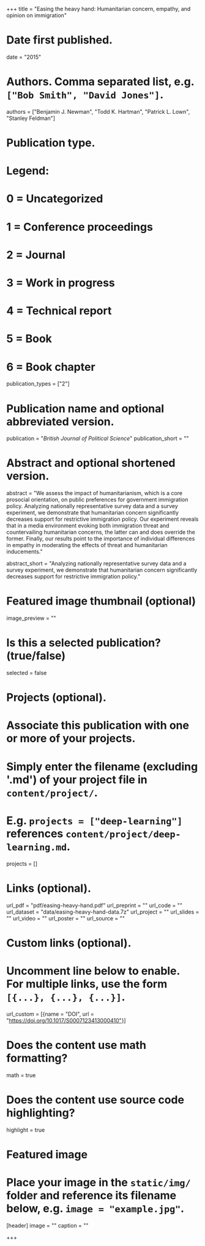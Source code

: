 +++
title = "Easing the heavy hand: Humanitarian concern, empathy, and opinion on immigration"

# Date first published.
date = "2015"

# Authors. Comma separated list, e.g. `["Bob Smith", "David Jones"]`.
authors = ["Benjamin J. Newman", "Todd K. Hartman", "Patrick L. Lown", "Stanley Feldman"]

# Publication type.
# Legend:
# 0 = Uncategorized
# 1 = Conference proceedings
# 2 = Journal
# 3 = Work in progress
# 4 = Technical report
# 5 = Book
# 6 = Book chapter
publication_types = ["2"]

# Publication name and optional abbreviated version.
publication = "*British Journal of Political Science*"
publication_short = ""

# Abstract and optional shortened version.
abstract = "We assess the impact of humanitarianism, which is a core prosocial orientation, on public preferences for government immigration policy. Analyzing nationally representative survey data and a survey experiment, we demonstrate that humanitarian concern significantly decreases support for restrictive immigration policy. Our experiment reveals that in a media environment evoking both immigration threat and countervailing humanitarian concerns, the latter can and does override the former. Finally, our results point to the importance of individual differences in empathy in moderating the effects of threat and humanitarian inducements."

abstract_short = "Analyzing nationally representative survey data and a survey experiment, we demonstrate that humanitarian concern significantly decreases support for restrictive immigration policy."

# Featured image thumbnail (optional)
image_preview = ""

# Is this a selected publication? (true/false)
selected = false

# Projects (optional).
#   Associate this publication with one or more of your projects.
#   Simply enter the filename (excluding '.md') of your project file in `content/project/`.
#   E.g. `projects = ["deep-learning"]` references `content/project/deep-learning.md`.
projects = []

# Links (optional).
url_pdf = "pdf/easing-heavy-hand.pdf"
url_preprint = ""
url_code = ""
url_dataset = "data/easing-heavy-hand-data.7z"
url_project = ""
url_slides = ""
url_video = ""
url_poster = ""
url_source = ""

# Custom links (optional).
#   Uncomment line below to enable. For multiple links, use the form `[{...}, {...}, {...}]`.
url_custom = [{name = "DOI", url = "https://doi.org/10.1017/S0007123413000410"}]

# Does the content use math formatting?
math = true

# Does the content use source code highlighting?
highlight = true

# Featured image
# Place your image in the `static/img/` folder and reference its filename below, e.g. `image = "example.jpg"`.
[header]
image = ""
caption = ""

+++
